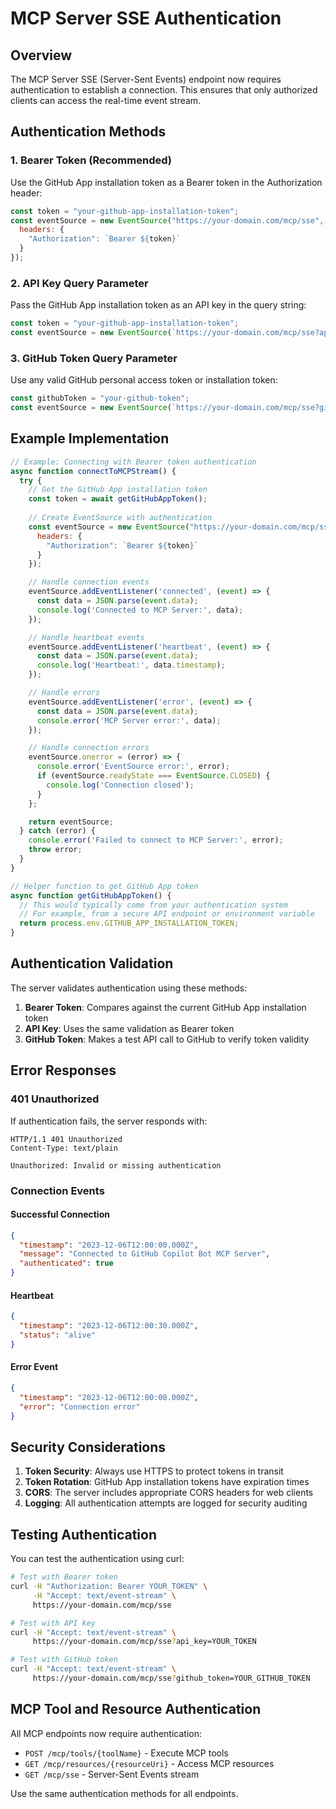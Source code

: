 # MCP Server SSE Authentication

## Overview

The MCP Server SSE (Server-Sent Events) endpoint now requires authentication to establish a connection. This ensures that only authorized clients can access the real-time event stream.

## Authentication Methods

### 1. Bearer Token (Recommended)

Use the GitHub App installation token as a Bearer token in the Authorization header:

```javascript
const token = "your-github-app-installation-token";
const eventSource = new EventSource("https://your-domain.com/mcp/sse", {
  headers: {
    "Authorization": `Bearer ${token}`
  }
});
```

### 2. API Key Query Parameter

Pass the GitHub App installation token as an API key in the query string:

```javascript
const token = "your-github-app-installation-token";
const eventSource = new EventSource(`https://your-domain.com/mcp/sse?api_key=${token}`);
```

### 3. GitHub Token Query Parameter

Use any valid GitHub personal access token or installation token:

```javascript
const githubToken = "your-github-token";
const eventSource = new EventSource(`https://your-domain.com/mcp/sse?github_token=${githubToken}`);
```

## Example Implementation

```javascript
// Example: Connecting with Bearer token authentication
async function connectToMCPStream() {
  try {
    // Get the GitHub App installation token
    const token = await getGitHubAppToken();
    
    // Create EventSource with authentication
    const eventSource = new EventSource("https://your-domain.com/mcp/sse", {
      headers: {
        "Authorization": `Bearer ${token}`
      }
    });

    // Handle connection events
    eventSource.addEventListener('connected', (event) => {
      const data = JSON.parse(event.data);
      console.log('Connected to MCP Server:', data);
    });

    // Handle heartbeat events
    eventSource.addEventListener('heartbeat', (event) => {
      const data = JSON.parse(event.data);
      console.log('Heartbeat:', data.timestamp);
    });

    // Handle errors
    eventSource.addEventListener('error', (event) => {
      const data = JSON.parse(event.data);
      console.error('MCP Server error:', data);
    });

    // Handle connection errors
    eventSource.onerror = (error) => {
      console.error('EventSource error:', error);
      if (eventSource.readyState === EventSource.CLOSED) {
        console.log('Connection closed');
      }
    };

    return eventSource;
  } catch (error) {
    console.error('Failed to connect to MCP Server:', error);
    throw error;
  }
}

// Helper function to get GitHub App token
async function getGitHubAppToken() {
  // This would typically come from your authentication system
  // For example, from a secure API endpoint or environment variable
  return process.env.GITHUB_APP_INSTALLATION_TOKEN;
}
```

## Authentication Validation

The server validates authentication using these methods:

1. **Bearer Token**: Compares against the current GitHub App installation token
2. **API Key**: Uses the same validation as Bearer token
3. **GitHub Token**: Makes a test API call to GitHub to verify token validity

## Error Responses

### 401 Unauthorized

If authentication fails, the server responds with:

```
HTTP/1.1 401 Unauthorized
Content-Type: text/plain

Unauthorized: Invalid or missing authentication
```

### Connection Events

#### Successful Connection

```json
{
  "timestamp": "2023-12-06T12:00:00.000Z",
  "message": "Connected to GitHub Copilot Bot MCP Server",
  "authenticated": true
}
```

#### Heartbeat

```json
{
  "timestamp": "2023-12-06T12:00:30.000Z",
  "status": "alive"
}
```

#### Error Event

```json
{
  "timestamp": "2023-12-06T12:00:00.000Z",
  "error": "Connection error"
}
```

## Security Considerations

1. **Token Security**: Always use HTTPS to protect tokens in transit
2. **Token Rotation**: GitHub App installation tokens have expiration times
3. **CORS**: The server includes appropriate CORS headers for web clients
4. **Logging**: All authentication attempts are logged for security auditing

## Testing Authentication

You can test the authentication using curl:

```bash
# Test with Bearer token
curl -H "Authorization: Bearer YOUR_TOKEN" \
     -H "Accept: text/event-stream" \
     https://your-domain.com/mcp/sse

# Test with API key
curl -H "Accept: text/event-stream" \
     https://your-domain.com/mcp/sse?api_key=YOUR_TOKEN

# Test with GitHub token
curl -H "Accept: text/event-stream" \
     https://your-domain.com/mcp/sse?github_token=YOUR_GITHUB_TOKEN
```

## MCP Tool and Resource Authentication

All MCP endpoints now require authentication:

- `POST /mcp/tools/{toolName}` - Execute MCP tools
- `GET /mcp/resources/{resourceUri}` - Access MCP resources
- `GET /mcp/sse` - Server-Sent Events stream

Use the same authentication methods for all endpoints.